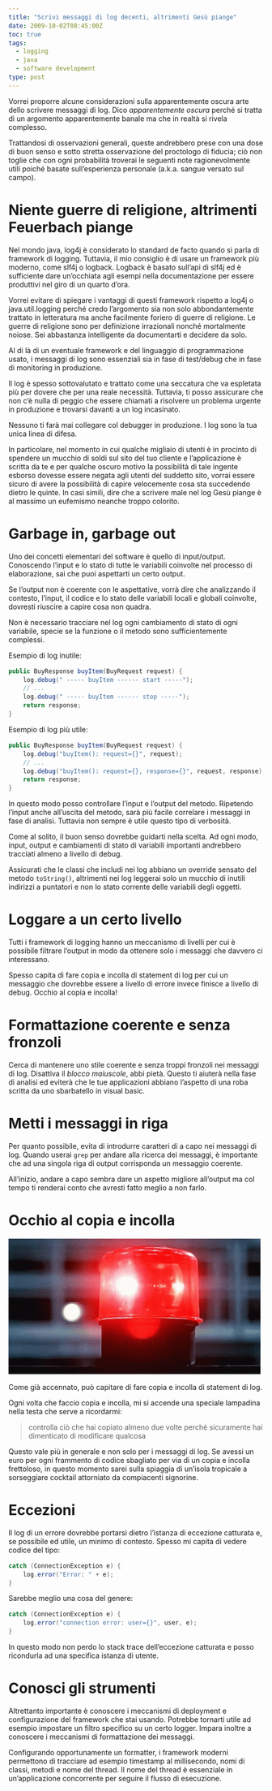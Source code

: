 ```yaml
---
title: "Scrivi messaggi di log decenti, altrimenti Gesù piange"
date: 2009-10-02T08:45:00Z
toc: true
tags:
  - logging
  - java
  - software development
type: post
---
```


Vorrei proporre alcune considerazioni sulla apparentemente oscura arte dello
scrivere messaggi di log. Dico _apparentemente oscura_ perché si tratta di un
argomento apparentemente banale ma che in realtà si rivela complesso.

Trattandosi di osservazioni generali, queste andrebbero prese con una dose di
buon senso e sotto stretta osservazione del proctologo di fiducia; ciò non
toglie che con ogni probabilità troverai le seguenti note ragionevolmente utili
poiché basate sull’esperienza personale (a.k.a. sangue versato sul campo).

# Niente guerre di religione, altrimenti Feuerbach piange

Nel mondo java, log4j è considerato lo standard de facto quando si parla di
framework di logging. Tuttavia, il mio consiglio è di usare un framework più
moderno, come slf4j o logback. Logback è basato sull’api di slf4j ed è
sufficiente dare un’occhiata agli esempi nella documentazione per essere
produttivi nel giro di un quarto d’ora.

Vorrei evitare di spiegare i vantaggi di questi framework rispetto a log4j o
java.util.logging perché credo l’argomento sia non solo abbondantemente trattato
in letteratura ma anche facilmente foriero di guerre di religione. Le guerre di
religione sono per definizione irrazionali nonché mortalmente noiose. Sei
abbastanza intelligente da documentarti e decidere da solo.

Al di là di un eventuale framework e del linguaggio di programmazione usato, i
messaggi di log sono essenziali sia in fase di test/debug che in fase di
monitoring in produzione.

Il log è spesso sottovalutato e trattato come una seccatura che va espletata più
per dovere che per una reale necessità. Tuttavia, ti posso assicurare che non
c’è nulla di peggio che essere chiamati a risolvere un problema urgente in
produzione e trovarsi davanti a un log incasinato.

Nessuno ti farà mai collegare col debugger in produzione. I log sono la tua
unica linea di difesa.

In particolare, nel momento in cui qualche migliaio di utenti è in procinto di
spendere un mucchio di soldi sul sito del tuo cliente e l’applicazione è scritta
da te e per qualche oscuro motivo la possibilità di tale ingente esborso dovesse
essere negata agli utenti del suddetto sito, vorrai essere sicuro di avere la
possibilità di capire velocemente cosa sta succedendo dietro le quinte. In casi
simili, dire che a scrivere male nel log Gesù piange è al massimo un eufemismo
neanche troppo colorito.

# Garbage in, garbage out

Uno dei concetti elementari del software è quello di input/output. Conoscendo
l’input e lo stato di tutte le variabili coinvolte nel processo di elaborazione,
sai che puoi aspettarti un certo output.

Se l’output non è coerente con le aspettative, vorrà dire che analizzando il
contesto, l’input, il codice e lo stato delle variabili locali e globali
coinvolte, dovresti riuscire a capire cosa non quadra.

Non è necessario tracciare nel log ogni cambiamento di stato di ogni variabile,
specie se la funzione o il metodo sono sufficientemente complessi.

Esempio di log inutile:

```java
public BuyResponse buyItem(BuyRequest request) {
    log.debug(" ----- buyItem ------ start -----");
    // ...
    log.debug(" ----- buyItem ------ stop -----");
    return response;
}
```

Esempio di log più utile:

```java
public BuyResponse buyItem(BuyRequest request) {
    log.debug("buyItem(): request={}", request);
    // ...
    log.debug("buyItem(): request={}, response={}", request, response);
    return response;
}
```

In questo modo posso controllare l’input e l’output del metodo. Ripetendo
l’input anche all’uscita del metodo, sarà più facile correlare i messaggi in
fase di analisi. Tuttavia non sempre è utile questo tipo di verbosità.

Come al solito, il buon senso dovrebbe guidarti nella scelta. Ad ogni modo,
input, output e cambiamenti di stato di variabili importanti andrebbero
tracciati almeno a livello di debug.

Assicurati che le classi che includi nei log abbiano un override sensato del
metodo `toString()`, altrimenti nei log leggerai solo un mucchio di inutili
indirizzi a puntatori e non lo stato corrente delle variabili degli oggetti.

# Loggare a un certo livello

Tutti i framework di logging hanno un meccanismo di livelli per cui è possibile
filtrare l’output in modo da ottenere solo i messaggi che davvero ci
interessano.

Spesso capita di fare copia e incolla di statement di log per cui un messaggio
che dovrebbe essere a livello di errore invece finisce a livello di debug.
Occhio al copia e incolla!

# Formattazione coerente e senza fronzoli

Cerca di mantenere uno stile coerente e senza troppi fronzoli nei messaggi di
log. Disattiva il _blocco maiuscole_, abbi pietà. Questo ti aiuterà nella fase
di analisi ed eviterà che le tue applicazioni abbiano l’aspetto di una roba
scritta da uno sbarbatello in visual basic.

# Metti i messaggi in riga

Per quanto possibile, evita di introdurre caratteri di a capo nei messaggi di
log. Quando userai `grep` per andare alla ricerca dei messaggi, è importante che
ad una singola riga di output corrisponda un messaggio coerente.

All’inizio, andare a capo sembra dare un aspetto migliore all’output ma col
tempo ti renderai conto che avresti fatto meglio a non farlo.

# Occhio al copia e incolla

![Allarme rosso](../images/posts/blinking-alarm.gif)

Come già accennato, può capitare di fare copia e incolla di statement di log.

Ogni volta che faccio copia e incolla, mi si accende una speciale lampadina
nella testa che serve a ricordarmi:

> controlla ciò che hai copiato almeno due volte perché sicuramente hai
> dimenticato di modificare qualcosa

Questo vale più in generale e non solo per i messaggi di log. Se avessi un euro
per ogni frammento di codice sbagliato per via di un copia e incolla frettoloso,
in questo momento sarei sulla spiaggia di un’isola tropicale a sorseggiare
cocktail attorniato da compiacenti signorine.

# Eccezioni

Il log di un errore dovrebbe portarsi dietro l’istanza di eccezione catturata e,
se possibile ed utile, un minimo di contesto. Spesso mi capita di vedere codice
del tipo:

```java
catch (ConnectionException e) {
    log.error("Error: " + e);
}
```

Sarebbe meglio una cosa del genere:

```java
catch (ConnectionException e) {
    log.error("connection error: user={}", user, e);
}
```

In questo modo non perdo lo stack trace dell’eccezione catturata e posso
ricondurla ad una specifica istanza di utente.

# Conosci gli strumenti

Altrettanto importante è conoscere i meccanismi di deployment e configurazione
del framework che stai usando. Potrebbe tornarti utile ad esempio impostare un
filtro specifico su un certo logger. Impara inoltre a conoscere i meccanismi di
formattazione dei messaggi.

Configurando opportunamente un formatter, i framework moderni permettono di
tracciare ad esempio timestamp al millisecondo, nomi di classi, metodi e nome
del thread. Il nome del thread è essenziale in un’applicazione concorrente per
seguire il flusso di esecuzione.

